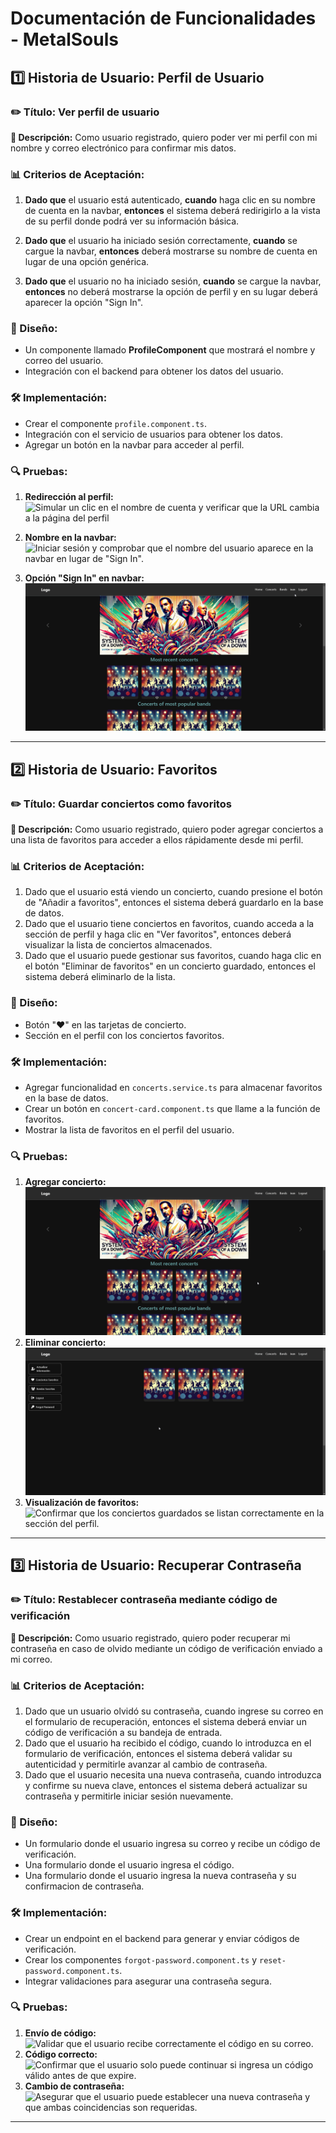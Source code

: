 # Documentación de Funcionalidades - MetalSouls

## 1️⃣ Historia de Usuario: Perfil de Usuario

### ✏️ Título: Ver perfil de usuario
**📝 Descripción:** Como usuario registrado, quiero poder ver mi perfil con mi nombre y correo electrónico para confirmar mis datos.

### 📊 Criterios de Aceptación:

1. **Dado que** el usuario está autenticado, **cuando** haga clic en su nombre de cuenta en la navbar, **entonces** el sistema deberá redirigirlo a la vista de su perfil donde podrá ver su información básica.

2. **Dado que** el usuario ha iniciado sesión correctamente, **cuando** se cargue la navbar, **entonces** deberá mostrarse su nombre de cuenta en lugar de una opción genérica.

3. **Dado que** el usuario no ha iniciado sesión, **cuando** se cargue la navbar, **entonces** no deberá mostrarse la opción de perfil y en su lugar deberá aparecer la opción "Sign In".

### 🎨 Diseño:
- Un componente llamado **ProfileComponent** que mostrará el nombre y correo del usuario.
- Integración con el backend para obtener los datos del usuario.

### 🛠️ Implementación:
- Crear el componente `profile.component.ts`.
- Integración con el servicio de usuarios para obtener los datos.
- Agregar un botón en la navbar para acceder al perfil.

### 🔍 Pruebas:
1. **Redirección al perfil:**  
![Simular un clic en el nombre de cuenta y verificar que la URL cambia a la página del perfil](../resource/perfil/prueba-1.gif)  

2. **Nombre en la navbar:**  
![Iniciar sesión y comprobar que el nombre del usuario aparece en la navbar en lugar de "Sign In".](../resource/perfil/prueba-2.gif)  


3. **Opción "Sign In" en navbar:**  
![Cerrar sesión y verificar que la opción de perfil desaparece, dejando visible únicamente "Sign In".](../resource/perfil/prueba-3.gif)  

---

## 2️⃣ Historia de Usuario: Favoritos

### ✏️ Título: Guardar conciertos como favoritos
**📝 Descripción:** Como usuario registrado, quiero poder agregar conciertos a una lista de favoritos para acceder a ellos rápidamente desde mi perfil.

### 📊 Criterios de Aceptación:
1. Dado que el usuario está viendo un concierto, cuando presione el botón de "Añadir a favoritos", entonces el sistema deberá guardarlo en la base de datos.
2. Dado que el usuario tiene conciertos en favoritos, cuando acceda a la sección de perfil y haga clic en "Ver favoritos", entonces deberá visualizar la lista de conciertos almacenados.
3. Dado que el usuario puede gestionar sus favoritos, cuando haga clic en el botón "Eliminar de favoritos" en un concierto guardado, entonces el sistema deberá eliminarlo de la lista.

### 🎨 Diseño:
- Botón "❤️" en las tarjetas de concierto.
- Sección en el perfil con los conciertos favoritos.

### 🛠️ Implementación:
- Agregar funcionalidad en `concerts.service.ts` para almacenar favoritos en la base de datos.
- Crear un botón en `concert-card.component.ts` que llame a la función de favoritos.
- Mostrar la lista de favoritos en el perfil del usuario.

### 🔍 Pruebas:
1. **Agregar concierto:** 
![Verificar que se almacena en favoritos correctamente en la base de datos.](..//resource/favoritos/prueba-1.gif)  
2. **Eliminar concierto:** 
![Asegurar que el usuario puede quitar un concierto de favoritos y que el estado del botón cambia.](../resource/favoritos/prueba-2.gif)  
3. **Visualización de favoritos:** 
![Confirmar que los conciertos guardados se listan correctamente en la sección del perfil.](../resource/favoritos/prueba-3.gif)  

---

## 3️⃣ Historia de Usuario: Recuperar Contraseña

### ✏️ Título: Restablecer contraseña mediante código de verificación
**📝 Descripción:** Como usuario registrado, quiero poder recuperar mi contraseña en caso de olvido mediante un código de verificación enviado a mi correo.

### 📊 Criterios de Aceptación:
1. Dado que un usuario olvidó su contraseña, cuando ingrese su correo en el formulario de recuperación, entonces el sistema deberá enviar un código de verificación a su bandeja de entrada.
2. Dado que el usuario ha recibido el código, cuando lo introduzca en el formulario de verificación, entonces el sistema deberá validar su autenticidad y permitirle avanzar al cambio de contraseña.
3. Dado que el usuario necesita una nueva contraseña, cuando introduzca y confirme su nueva clave, entonces el sistema deberá actualizar su contraseña y permitirle iniciar sesión nuevamente.

### 🎨 Diseño:
- Un formulario donde el usuario ingresa su correo y recibe un código de verificación.
- Una formulario donde el usuario ingresa el código.
- Una formulario donde el usuario ingresa la nueva contraseña y su confirmacion de contraseña.


### 🛠️ Implementación:
- Crear un endpoint en el backend para generar y enviar códigos de verificación.
- Crear los componentes `forgot-password.component.ts` y `reset-password.component.ts`.
- Integrar validaciones para asegurar una contraseña segura.

### 🔍 Pruebas:
1. **Envío de código:** 
![Validar que el usuario recibe correctamente el código en su correo.](../resource/recuperarContraseña/prueba-1.gif)  
2. **Código correcto:** 
![Confirmar que el usuario solo puede continuar si ingresa un código válido antes de que expire.](../resource/recuperarContraseña/prueba-2.gif)  
3. **Cambio de contraseña:** 
![Asegurar que el usuario puede establecer una nueva contraseña y que ambas coincidencias son requeridas.](../resource/recuperarContraseña/prueba-3.gif)  

---


